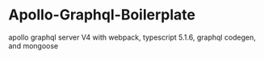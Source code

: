 # Apollo-Graphql-Boilerplate

apollo graphql server V4 with webpack, typescript 5.1.6, graphql codegen, and mongoose
